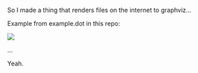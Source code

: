 So I made a thing that renders files on the internet to graphviz...

Example from example.dot in this repo:

![](https://graphvizrender.herokuapp.com/render?url=https://raw.githubusercontent.com/grahamc/graphvizrender/master/example.dot)

...

Yeah.
